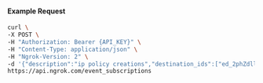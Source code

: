 <!-- Code generated for API Clients. DO NOT EDIT. -->

#### Example Request

```bash
curl \
-X POST \
-H "Authorization: Bearer {API_KEY}" \
-H "Content-Type: application/json" \
-H "Ngrok-Version: 2" \
-d '{"description":"ip policy creations","destination_ids":["ed_2phZdlldzZDeswjPt01CnwjJQnv"],"metadata":"{\"environment\": \"staging\"}","sources":[{"type":"ip_policy_created.v0"}]}' \
https://api.ngrok.com/event_subscriptions
```

